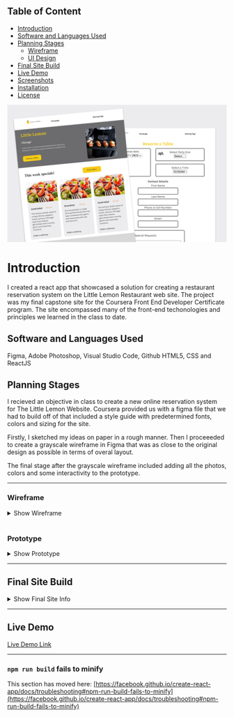 



## Table of Content

- [Introduction](#introduction)
- [Software and Languages Used](#software-and-languages-used)
- [Planning Stages](#planning-stages)
    - [Wireframe](#wireframe)
    - [UI Design](#ui-design)
- [Final Site Build](#final-site-build)
- [Live Demo](#live-demo)
- [Screenshots](#screenshots)
- [Installation](#installation)
- [License](#license)



![banner](./screenshots/banner.png)


# Introduction

I created a react app that showcased a solution for creating a restaurant reservation system on the Little Lemon Restaurant web site. The project was my final capstone site for the Coursera Front End Developer Certificate program. The site encompassed many of the front-end techonologies and principles we learned in the class to date.

## Software and Languages Used

Figma, Adobe Photoshop, Visual Studio Code, Github
HTML5, CSS and ReactJS

## Planning Stages

I recieved an objective in class to create a new online reservation system for The Little Lemon Website. Coursera provided us with a figma file that we had to build off of that included a style guide with predetermined fonts, colors and sizing for the site.

Firstly, I sketched my ideas on paper in a rough manner. Then I proceeeded to create a grayscale wireframe in Figma that was as close to the original design as possible in terms of overal layout.

The final stage after the grayscale wireframe included adding all the photos, colors and some interactivity to the prototype.


---

### Wireframe


<details>
<summary>Show Wireframe</summary>

![wireframe](./screenshots/wireframe.png)

</details>

<br />


### Prototype


<details>
<summary>Show Prototype</summary>

![prototype](./screenshots/prototype.png)


</details>

---

## Final Site Build

<details>
<summary>Show Final Site Info</summary>

![finalsite](./screenshots/finalSiteHome.png)
![finalsitebooking](./screenshots/finalSiteBooking.png)


</details>

---

## Live Demo

[Live Demo Link](https://jgcodingmain.github.io/capstone-project/#/homepage)

---




### `npm run build` fails to minify

This section has moved here: [https://facebook.github.io/create-react-app/docs/troubleshooting#npm-run-build-fails-to-minify](https://facebook.github.io/create-react-app/docs/troubleshooting#npm-run-build-fails-to-minify)
